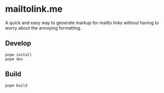 # mailtolink.me

A quick and easy way to generate markup for mailto links without having to worry about the annoying formatting.

## Develop

```
pnpm install
pnpm dev
```

## Build

```
pnpm build
```
